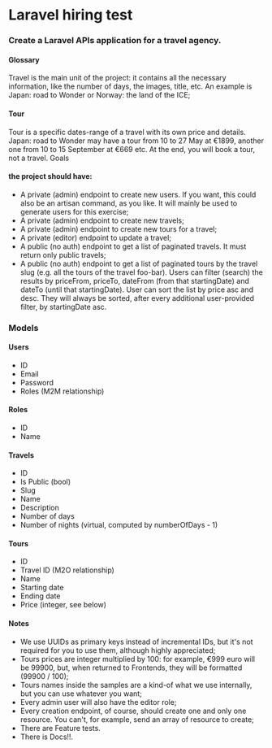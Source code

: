 # Laravel hiring test
### Create a Laravel APIs application for a travel agency.
#### Glossary
Travel is the main unit of the project: it contains all the necessary information, like the number of days, the images, title, etc. An example is Japan: road to Wonder or Norway: the land of the ICE;

#### Tour
Tour is a specific dates-range of a travel with its own price and details. Japan: road to Wonder may have a tour from 10 to 27 May at €1899, another one from 10 to 15 September at €669 etc. At the end, you will book a tour, not a travel.
Goals

#### the project should have:
* A private (admin) endpoint to create new users. If you want, this could also be an artisan command, as you like. It will mainly be used to generate users for this exercise;
* A private (admin) endpoint to create new travels;
* A private (admin) endpoint to create new tours for a travel;
* A private (editor) endpoint to update a travel;
* A public (no auth) endpoint to get a list of paginated travels. It must return only public travels;
* A public (no auth) endpoint to get a list of paginated tours by the travel slug (e.g. all the tours of the travel foo-bar). Users can filter (search) the results by priceFrom, priceTo, dateFrom (from that startingDate) and dateTo (until that startingDate). User can sort the list by price asc and desc. They will always be sorted, after every additional user-provided filter, by startingDate asc.
### Models
#### Users
* ID
* Email
* Password
* Roles (M2M relationship)

#### Roles
* ID
* Name

#### Travels
* ID
* Is Public (bool)
* Slug
* Name
* Description
* Number of days
* Number of nights (virtual, computed by numberOfDays - 1)

#### Tours
* ID
* Travel ID (M2O relationship)
* Name
* Starting date
* Ending date
* Price (integer, see below)

#### Notes
* We use UUIDs as primary keys instead of incremental IDs, but it's not required for you to use them, although highly appreciated;
* Tours prices are integer multiplied by 100: for example, €999 euro will be 99900, but, when returned to Frontends, they will be formatted (99900 / 100);
* Tours names inside the samples are a kind-of what we use internally, but you can use whatever you want;
* Every admin user will also have the editor role;
* Every creation endpoint, of course, should create one and only one resource. You can't, for example, send an array of resource to create;
* There are Feature tests.
* There is Docs!!.
